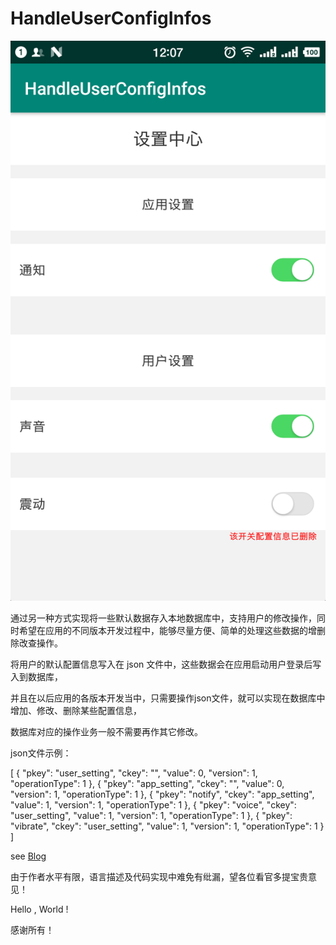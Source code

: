 # HandleUserConfigInfos
![图片说明1](https://github.com/windfallsheng/HandleUserConfigInfos/blob/master/device-2019-06-15-120716.png)

通过另一种方式实现将一些默认数据存入本地数据库中，支持用户的修改操作，同时希望在应用的不同版本开发过程中，能够尽量方便、简单的处理这些数据的增删除改查操作。

将用户的默认配置信息写入在 json 文件中，这些数据会在应用启动用户登录后写入到数据库，

并且在以后应用的各版本开发当中，只需要操作json文件，就可以实现在数据库中增加、修改、删除某些配置信息，

数据库对应的操作业务一般不需要再作其它修改。

json文件示例：

[
  {
    "pkey": "user_setting",
    "ckey": "",
    "value": 0,
    "version": 1,
    "operationType": 1
  },
  {
    "pkey": "app_setting",
    "ckey": "",
    "value": 0,
    "version": 1,
    "operationType": 1
  },
  {
    "pkey": "notify",
    "ckey": "app_setting",
    "value": 1,
    "version": 1,
    "operationType": 1
  },
  {
    "pkey": "voice",
    "ckey": "user_setting",
    "value": 1,
    "version": 1,
    "operationType": 1
  },
  {
    "pkey": "vibrate",
    "ckey": "user_setting",
    "value": 1,
    "version": 1,
    "operationType": 1
  }
]

see [Blog](https://blog.csdn.net/Silence1515/article/details/92072087)

由于作者水平有限，语言描述及代码实现中难免有纰漏，望各位看官多提宝贵意见！

Hello , World !

感谢所有！
